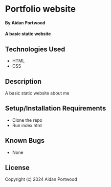 # Portfolio website

#### By Aidan Portwood

#### A basic static website

## Technologies Used

* HTML
* CSS

## Description

A basic static website about me

## Setup/Installation Requirements

* Clone the repo
* Run index.html

## Known Bugs

* None

## License

Copyright (c) 2024 Aidan Portwood